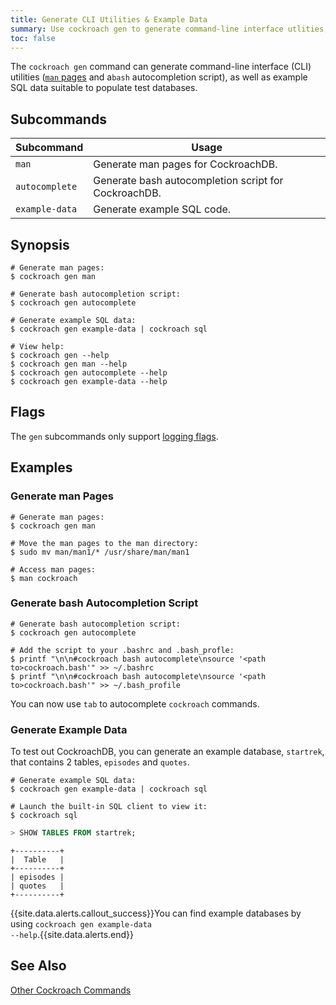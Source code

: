 ```yaml
---
title: Generate CLI Utilities & Example Data
summary: Use cockroach gen to generate command-line interface utlities, such as man pages, and example data.
toc: false
---
```


The `cockroach gen` command can generate command-line interface (CLI) utilities ([`man` pages](https://en.wikipedia.org/wiki/Man_page) and a`bash` autocompletion script), as well as example SQL data suitable to populate test databases.

<div id="toc"></div>

## Subcommands

| Subcommand | Usage |
| -----------|------ |
| `man` | Generate man pages for CockroachDB. |
| `autocomplete` | Generate bash autocompletion script for CockroachDB. |
| `example-data` | Generate example SQL code. |

## Synopsis

~~~ shell
# Generate man pages:
$ cockroach gen man 

# Generate bash autocompletion script:
$ cockroach gen autocomplete

# Generate example SQL data:
$ cockroach gen example-data | cockroach sql

# View help:
$ cockroach gen --help
$ cockroach gen man --help
$ cockroach gen autocomplete --help
$ cockroach gen example-data --help
~~~

## Flags

The `gen` subcommands only support [logging flags](cockroach-commands.html#logging-flags).

## Examples

### Generate man Pages

~~~ shell
# Generate man pages:
$ cockroach gen man

# Move the man pages to the man directory:
$ sudo mv man/man1/* /usr/share/man/man1

# Access man pages:
$ man cockroach
~~~

### Generate bash Autocompletion Script

~~~ shell
# Generate bash autocompletion script:
$ cockroach gen autocomplete

# Add the script to your .bashrc and .bash_profle:
$ printf "\n\n#cockroach bash autocomplete\nsource '<path to>cockroach.bash'" >> ~/.bashrc
$ printf "\n\n#cockroach bash autocomplete\nsource '<path to>cockroach.bash'" >> ~/.bash_profile
~~~

You can now use `tab` to autocomplete `cockroach` commands.

### Generate Example Data

To test out CockroachDB, you can generate an example database, `startrek`, that contains 2 tables, `episodes` and `quotes`.

~~~ shell
# Generate example SQL data:
$ cockroach gen example-data | cockroach sql

# Launch the built-in SQL client to view it:
$ cockroach sql
~~~
~~~ sql
> SHOW TABLES FROM startrek;
~~~
~~~
+----------+
|  Table   |
+----------+
| episodes |
| quotes   |
+----------+
~~~

{{site.data.alerts.callout_success}}You can find example databases by using <code>cockroach gen example-data --help</code>.{{site.data.alerts.end}}

## See Also

[Other Cockroach Commands](cockroach-commands.html)
